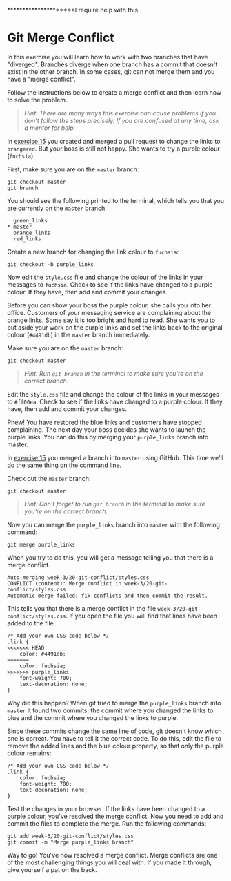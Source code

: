 **********\***********I require help with this.

# Git Merge Conflict

In this exercise you will learn how to work with two branches that have "diverged". Branches diverge when one branch has a commit that doesn't exist in the other branch. In some cases, git can not merge them and you have a "merge conflict".

Follow the instructions below to create a merge conflict and then learn how to solve the problem.

> _Hint: There are many ways this exercise can cause problems if you don't follow the steps precisely. If you are confused at any time, ask a mentor for help._

In [exercise 15](/week-2/15-git-merge) you created and merged a pull request to change the links to `orangered`. But your boss is still not happy. She wants to try a purple colour (`fuchsia`).

First, make sure you are on the `master` branch:

```
git checkout master
git branch
```

You should see the following printed to the terminal, which tells you that you are currently on the `master` branch:

```
  green_links
* master
  orange_links
  red_links
```

Create a new branch for changing the link colour to `fuchsia`:

```
git checkout -b purple_links
```

Now edit the `style.css` file and change the colour of the links in your messages to `fuchsia`. Check to see if the links have changed to a purple colour. If they have, then add and commit your changes.

Before you can show your boss the purple colour, she calls you into her office. Customers of your messaging service are complaining about the orange links. Some say it is too bright and hard to read. She wants you to put aside your work on the purple links and set the links back to the original colour (`#4491db`) in the `master` branch immediately.

Make sure you are on the `master` branch:

```
git checkout master
```

> _Hint: Run `git branch` in the terminal to make sure you're on the correct branch._

Edit the `style.css` file and change the colour of the links in your messages to `#ff00ea`. Check to see if the links have changed to a purple colour. If they have, then add and commit your changes.

Phew! You have restored the blue links and customers have stopped complaining. The next day your boss decides she wants to launch the purple links. You can do this by merging your `purple_links` branch into master.

In [exercise 15](/week-2/15-git-merge) you merged a branch into `master` using GitHub. This time we'll do the same thing on the command line.

Check out the `master` branch:

```
git checkout master
```

> _Hint: Don't forget to run `git branch` in the terminal to make sure you're on the correct branch._

Now you can merge the `purple_links` branch into `master` with the following command:

```
git merge purple_links
```

When you try to do this, you will get a message telling you that there is a merge conflict.

```
Auto-merging week-3/20-git-conflict/styles.css
CONFLICT (content): Merge conflict in week-3/20-git-conflict/styles.css
Automatic merge failed; fix conflicts and then commit the result.
```

This tells you that there is a merge conflict in the file `week-3/20-git-conflict/styles.css`. If you open the file you will find that lines have been added to the file.

```
/* Add your own CSS code below */
.link {
<<<<<<< HEAD
	color: #4491db;
=======
	color: fuchsia;
>>>>>>> purple_links
	font-weight: 700;
	text-decoration: none;
}
```

Why did this happen? When git tried to merge the `purple_links` branch into `master` it found two commits: the commit where you changed the links to blue and the commit where you changed the links to purple.

Since these commits change the same line of code, git doesn't know which one is correct. You have to tell it the correct code. To do this, edit the file to remove the added lines and the blue colour property, so that only the purple colour remains:

```
/* Add your own CSS code below */
.link {
	color: fuchsia;
	font-weight: 700;
	text-decoration: none;
}
```

Test the changes in your browser. If the links have been changed to a purple colour, you've resolved the merge conflict. Now you need to add and commit the files to complete the merge. Run the following commands:

```
git add week-3/20-git-conflict/styles.css
git commit -m "Merge purple_links branch"
```

Way to go! You've now resolved a merge conflict. Merge conflicts are one of the most challenging things you will deal with. If you made it through, give yourself a pat on the back.
